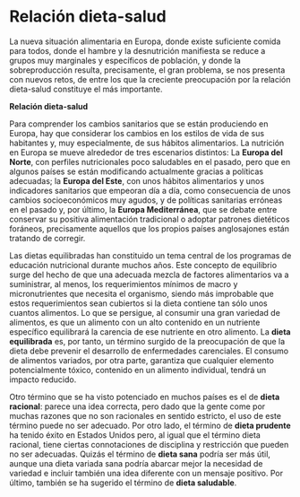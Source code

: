 # Relación dieta-salud

La nueva situación alimentaria en Europa, donde existe suficiente comida para todos, donde el hambre y la desnutrición manifiesta se reduce a grupos muy marginales y específicos de población, y donde la sobreproducción resulta, precisamente, el gran problema, se nos presenta con nuevos retos, de entre los que la creciente preocupación por la relación dieta-salud constituye el más importante.

**Relación dieta-salud**

Para comprender los cambios sanitarios que se están produciendo en Europa, hay que considerar los cambios en los estilos de vida de sus habitantes y, muy especialmente, de sus hábitos alimentarios. La nutrición en Europa se mueve alrededor de tres escenarios distintos: La **Europa del Norte**, con perfiles nutricionales poco saludables en el pasado, pero que en algunos países se están modificando actualmente gracias a políticas adecuadas; la **Europa del Este**, con unos hábitos alimentarios y unos indicadores sanitarios que empeoran día a día, como consecuencia de unos cambios socioeconómicos muy agudos, y de políticas sanitarias erróneas en el pasado y, por último, la **Europa Mediterránea**, que se debate entre conservar su positiva alimentación tradicional o adoptar patrones dietéticos foráneos, precisamente aquellos que los propios países anglosajones están tratando de corregir.

Las dietas equilibradas han constituido un tema central de los programas de educación nutricional durante muchos años. Este concepto de equilibrio surge del hecho de que una adecuada mezcla de factores alimentarios va a suministrar, al menos, los requerimientos mínimos de macro y micronutrientes que necesita el organismo, siendo más improbable que estos requerimientos sean cubiertos si la dieta contiene tan sólo unos cuantos alimentos. Lo que se persigue, al consumir una gran variedad de alimentos, es que un alimento con un alto contenido en un nutriente específico equilibrará la carencia de ese nutriente en otro alimento. La **dieta equilibrada** es, por tanto, un término surgido de la preocupación de que la dieta debe prevenir el desarrollo de enfermedades carenciales. El consumo de alimentos variados, por otra parte, garantiza que cualquier elemento potencialmente tóxico, contenido en un alimento individual, tendrá un impacto reducido.

Otro término que se ha visto potenciado en muchos países es el de **dieta racional**: parece una idea correcta, pero dado que la gente come por muchas razones que no son racionales en sentido estricto, el uso de este término puede no ser adecuado. Por otro lado, el término de **dieta prudente** ha tenido éxito en Estados Unidos pero, al igual que el término dieta racional, tiene ciertas connotaciones de disciplina y restricción que pueden no ser adecuadas. Quizás el término de **dieta sana** podría ser más útil, aunque una dieta variada sana podría abarcar mejor la necesidad de variedad e incluir también una idea diferente con un mensaje positivo. Por último, también se ha sugerido el término de **dieta saludable**.